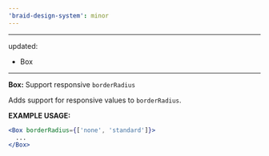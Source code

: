 ```yaml
---
'braid-design-system': minor
---
```


---
updated:
  - Box
---

**Box:** Support responsive `borderRadius`

Adds support for responsive values to `borderRadius`.

**EXAMPLE USAGE:**
```jsx
<Box borderRadius={['none', 'standard']}>
  ...
</Box>
```

